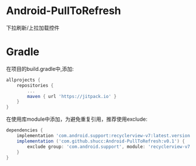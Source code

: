 # Android-PullToRefresh

下拉刷新/上拉加载控件

# Gradle

在项目的build.gradle中,添加:
```groovy
allprojects {
    repositories {
        ...
        maven { url 'https://jitpack.io' }
    }
}
```

在使用库module中添加，为避免重复引用，推荐使用exclude:
```groovy
dependencies {
    implementation 'com.android.support:recyclerview-v7:latest.version'
    implementation ('com.github.shucc:Android-PullToRefresh:v0.1') {
        exclude group: 'com.android.support', module: 'recyclerview-v7'
    }
}
```